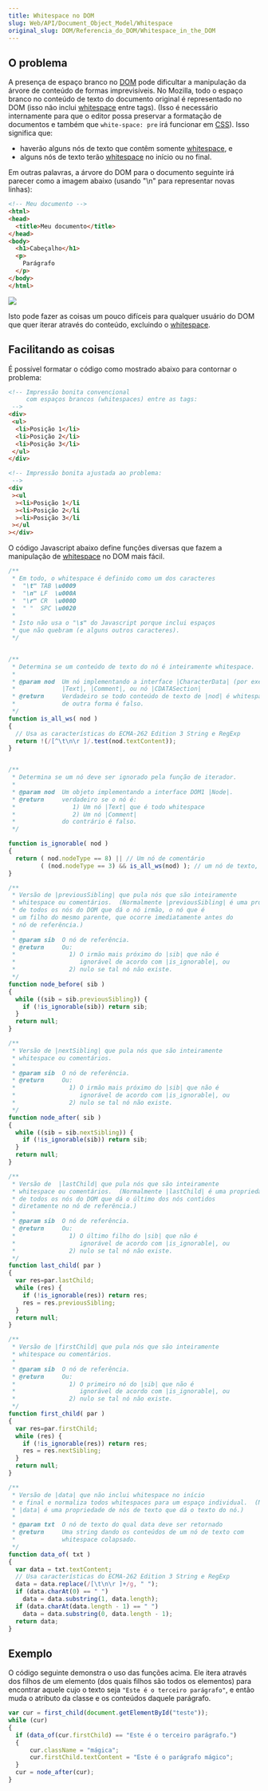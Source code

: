 ```yaml
---
title: Whitespace no DOM
slug: Web/API/Document_Object_Model/Whitespace
original_slug: DOM/Referencia_do_DOM/Whitespace_in_the_DOM
---
```

## O problema

A presença de espaço branco no [DOM](/pt-BR/docs/DOM) pode dificultar a manipulação da árvore de conteúdo de formas imprevisíveis. No Mozilla, todo o espaço branco no conteúdo de texto do documento original é representado no DOM (isso não inclui [whitespace](/pt-BR/docs/Web/API/Document_Object_Model/Whitespace_in_the_DOM) entre tags). (Isso é necessário internamente para que o editor possa preservar a formatação de documentos e também que `white-space: pre` irá funcionar em [CSS](/pt-BR/docs/CSS)). Isso significa que:

- haverão alguns nós de texto que contêm somente [whitespace](/pt-BR/docs/Web/API/Document_Object_Model/Whitespace_in_the_DOM), e
- alguns nós de texto terão [whitespace](/pt-BR/docs/Web/API/Document_Object_Model/Whitespace_in_the_DOM) no início ou no final.

Em outras palavras, a árvore do DOM para o documento seguinte irá parecer como a imagem abaixo (usando "\n" para representar novas linhas):

```html
<!-- Meu documento -->
<html>
<head>
  <title>Meu documento</title>
</head>
<body>
  <h1>Cabeçalho</h1>
  <p>
    Parágrafo
  </p>
</body>
</html>
```

![](https://mdn.mozillademos.org/files/854/whitespace_tree.png)

Isto pode fazer as coisas um pouco difíceis para qualquer usuário do DOM que quer iterar através do conteúdo, excluindo o [whitespace](/pt-BR/docs/Web/API/Document_Object_Model/Whitespace_in_the_DOM).

## Facilitando as coisas

É possível formatar o código como mostrado abaixo para contornar o problema:

```html
<!-- Impressão bonita convencional
     com espaços brancos (whitespaces) entre as tags:
 -->
<div>
 <ul>
  <li>Posição 1</li>
  <li>Posição 2</li>
  <li>Posição 3</li>
 </ul>
</div>

<!-- Impressão bonita ajustada ao problema:
 -->
<div
 ><ul
  ><li>Posição 1</li
  ><li>Posição 2</li
  ><li>Posição 3</li
 ></ul
></div>
```

O código Javascript abaixo define funções diversas que fazem a manipulação de [whitespace](/pt-BR/docs/Web/API/Document_Object_Model/Whitespace_in_the_DOM) no DOM mais fácil.

```js
/**
 * Em todo, o whitespace é definido como um dos caracteres
 *  "\t" TAB \u0009
 *  "\n" LF  \u000A
 *  "\r" CR  \u000D
 *  " "  SPC \u0020
 *
 * Isto não usa o "\s" do Javascript porque inclui espaços
 * que não quebram (e alguns outros caracteres).
 */


/**
 * Determina se um conteúdo de texto do nó é inteiramente whitespace.
 *
 * @param nod  Um nó implementando a interface |CharacterData| (por exemplo:
 *             |Text|, |Comment|, ou nó |CDATASection|
 * @return     Verdadeiro se todo conteúdo de texto de |nod| é whitespace,
 *             de outra forma é falso.
 */
function is_all_ws( nod )
{
  // Usa as características do ECMA-262 Edition 3 String e RegExp
  return !(/[^\t\n\r ]/.test(nod.textContent));
}


/**
 * Determina se um nó deve ser ignorado pela função de iterador.
 *
 * @param nod  Um objeto implementando a interface DOM1 |Node|.
 * @return     verdadeiro se o nó é:
 *                1) Um nó |Text| que é todo whitespace
 *                2) Um nó |Comment|
 *             do contrário é falso.
 */

function is_ignorable( nod )
{
  return ( nod.nodeType == 8) || // Um nó de comentário
         ( (nod.nodeType == 3) && is_all_ws(nod) ); // um nó de texto, todo whitespace
}

/**
 * Versão de |previousSibling| que pula nós que são inteiramente
 * whitespace ou comentários.  (Normalmente |previousSibling| é uma propriedade
 * de todos os nós do DOM que dá o nó irmão, o nó que é
 * um filho do mesmo parente, que ocorre imediatamente antes do
 * nó de referência.)
 *
 * @param sib  O nó de referência.
 * @return     Ou:
 *               1) O irmão mais próximo do |sib| que não é
 *                  ignorável de acordo com |is_ignorable|, ou
 *               2) nulo se tal nó não existe.
 */
function node_before( sib )
{
  while ((sib = sib.previousSibling)) {
    if (!is_ignorable(sib)) return sib;
  }
  return null;
}

/**
 * Versão de |nextSibling| que pula nós que são inteiramente
 * whitespace ou comentários.
 *
 * @param sib  O nó de referência.
 * @return     Ou:
 *               1) O irmão mais próximo do |sib| que não é
 *                  ignorável de acordo com |is_ignorable|, ou
 *               2) nulo se tal nó não existe.
 */
function node_after( sib )
{
  while ((sib = sib.nextSibling)) {
    if (!is_ignorable(sib)) return sib;
  }
  return null;
}

/**
 * Versão de  |lastChild| que pula nós que são inteiramente
 * whitespace ou comentários.  (Normalmente |lastChild| é uma propriedade
 * de todos os nós do DOM que dá o último dos nós contidos
 * diretamente no nó de referência.)
 *
 * @param sib  O nó de referência.
 * @return     Ou:
 *               1) O último filho do |sib| que não é
 *                  ignorável de acordo com |is_ignorable|, ou
 *               2) nulo se tal nó não existe.
 */
function last_child( par )
{
  var res=par.lastChild;
  while (res) {
    if (!is_ignorable(res)) return res;
    res = res.previousSibling;
  }
  return null;
}

/**
 * Versão de |firstChild| que pula nós que são inteiramente
 * whitespace ou comentários.
 *
 * @param sib  O nó de referência.
 * @return     Ou:
 *               1) O primeiro nó do |sib| que não é
 *                  ignorável de acordo com |is_ignorable|, ou
 *               2) nulo se tal nó não existe.
 */
function first_child( par )
{
  var res=par.firstChild;
  while (res) {
    if (!is_ignorable(res)) return res;
    res = res.nextSibling;
  }
  return null;
}

/**
 * Versão de |data| que não inclui whitespace no início
 * e final e normaliza todos whitespaces para um espaço individual.  (Normalmente
 * |data| é uma propriedade de nós de texto que dá o texto do nó.)
 *
 * @param txt  O nó de texto do qual data deve ser retornado
 * @return     Uma string dando os conteúdos de um nó de texto com
 *             whitespace colapsado.
 */
function data_of( txt )
{
  var data = txt.textContent;
  // Usa características do ECMA-262 Edition 3 String e RegExp
  data = data.replace(/[\t\n\r ]+/g, " ");
  if (data.charAt(0) == " ")
    data = data.substring(1, data.length);
  if (data.charAt(data.length - 1) == " ")
    data = data.substring(0, data.length - 1);
  return data;
}
```

## Exemplo

O código seguinte demonstra o uso das funções acima. Ele itera através dos filhos de um elemento (dos quais filhos são todos os elementos) para encontrar aquele cujo o texto seja `"Este é o terceiro parágrafo"`, e então muda o atributo da classe e os conteúdos daquele parágrafo.

```js
var cur = first_child(document.getElementById("teste"));
while (cur)
{
  if (data_of(cur.firstChild) == "Este é o terceiro parágrafo.")
  {
      cur.className = "mágica";
      cur.firstChild.textContent = "Este é o parágrafo mágico";
  }
  cur = node_after(cur);
}
```
